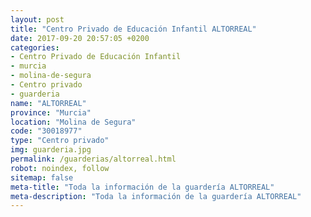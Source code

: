 ```yaml
---
layout: post
title: "Centro Privado de Educación Infantil ALTORREAL"
date: 2017-09-20 20:57:05 +0200
categories:
- Centro Privado de Educación Infantil
- murcia
- molina-de-segura
- Centro privado
- guarderia
name: "ALTORREAL"
province: "Murcia"
location: "Molina de Segura"
code: "30018977"
type: "Centro privado"
img: guarderia.jpg
permalink: /guarderias/altorreal.html
robot: noindex, follow
sitemap: false
meta-title: "Toda la información de la guardería ALTORREAL"
meta-description: "Toda la información de la guardería ALTORREAL"
---
```

